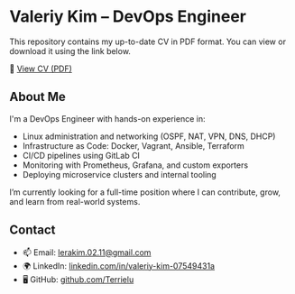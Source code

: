 # Valeriy Kim – DevOps Engineer

This repository contains my up-to-date CV in PDF format. You can view or download it using the link below.

📄 [View CV (PDF)](./Valeriy_CV.pdf)

## About Me

I'm a DevOps Engineer with hands-on experience in:

- Linux administration and networking (OSPF, NAT, VPN, DNS, DHCP)
- Infrastructure as Code: Docker, Vagrant, Ansible, Terraform
- CI/CD pipelines using GitLab CI
- Monitoring with Prometheus, Grafana, and custom exporters
- Deploying microservice clusters and internal tooling

I’m currently looking for a full-time position where I can contribute, grow, and learn from real-world systems.

## Contact

- 📫 Email: [lerakim.02.11@gmail.com](mailto:lerakim.02.11@gmail.com)
- 🌍 LinkedIn: [linkedin.com/in/valeriy-kim-07549431a](https://www.linkedin.com/in/valeriy-kim-07549431a/)
- 🖥 GitHub: [github.com/Terrielu](https://github.com/Terrielu)
